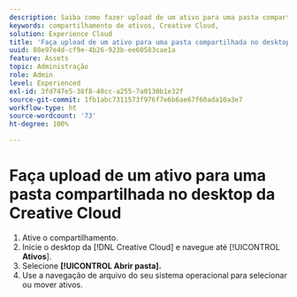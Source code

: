 ```yaml
---
description: Saiba como fazer upload de um ativo para uma pasta compartilhada do desktop da Creative Cloud para a Experience Cloud.
keywords: compartilhamento de ativos, Creative Cloud,
solution: Experience Cloud
title: 'Faça upload de um ativo para uma pasta compartilhada no desktop da Creative Cloud '
uuid: 88e97e4d-cf9e-4b26-923b-ee60583cae1a
feature: Assets
topic: Administração
role: Admin
level: Experienced
exl-id: 3fd747e5-38f8-40cc-a255-7a0130b1e32f
source-git-commit: 1fb1abc7311573f976f7e6b6ae67f60ada10a3e7
workflow-type: ht
source-wordcount: '73'
ht-degree: 100%

---
```


# Faça upload de um ativo para uma pasta compartilhada no desktop da Creative Cloud

1. Ative o compartilhamento.
1. Inicie o desktop da [!DNL Creative Cloud] e navegue até [!UICONTROL **Ativos**].
1. Selecione **[!UICONTROL Abrir pasta].**
1. Use a navegação de arquivo do seu sistema operacional para selecionar ou mover ativos.
